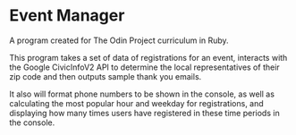 # Event Manager

A program created for The Odin Project curriculum in Ruby.

This program takes a set of data of registrations for an event, interacts with the Google CivicInfoV2 API to determine the local representatives of their zip code and then outputs sample thank you emails.

It also will format phone numbers to be shown in the console, as well as calculating the most popular hour and weekday for registrations, and displaying how many times users have registered in these time periods in the console.